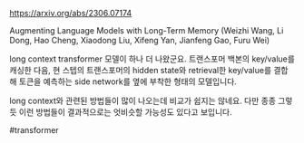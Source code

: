 https://arxiv.org/abs/2306.07174

Augmenting Language Models with Long-Term Memory (Weizhi Wang, Li Dong, Hao Cheng, Xiaodong Liu, Xifeng Yan, Jianfeng Gao, Furu Wei)

long context transformer 모델이 하나 더 나왔군요. 트랜스포머 백본의 key/value를 캐싱한 다음, 현 스텝의 트랜스포머의 hidden state와 retrieval한 key/value를 결합해 토큰을 예측하는 side network를 옆에 부착한 형태의 모델입니다.

long context와 관련된 방법들이 많이 나오는데 비교가 쉽지는 않네요. 다만 종종 그렇듯 이런 방법들이 결과적으로는 엇비슷할 가능성도 있다고 보입니다.

#transformer 